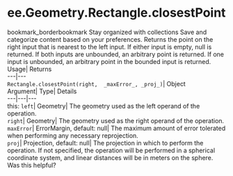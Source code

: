  
#  ee.Geometry.Rectangle.closestPoint
bookmark_borderbookmark Stay organized with collections  Save and categorize content based on your preferences.
Returns the point on the right input that is nearest to the left input. If either input is empty, null is returned. If both inputs are unbounded, an arbitrary point is returned. If one input is unbounded, an arbitrary point in the bounded input is returned. 
Usage| Returns  
---|---  
`Rectangle.closestPoint(right,  _maxError_, _proj_)`| Object  
Argument| Type| Details  
---|---|---  
this: `left`| Geometry| The geometry used as the left operand of the operation.  
`right`| Geometry| The geometry used as the right operand of the operation.  
`maxError`| ErrorMargin, default: null| The maximum amount of error tolerated when performing any necessary reprojection.  
`proj`| Projection, default: null| The projection in which to perform the operation. If not specified, the operation will be performed in a spherical coordinate system, and linear distances will be in meters on the sphere.  
Was this helpful?
